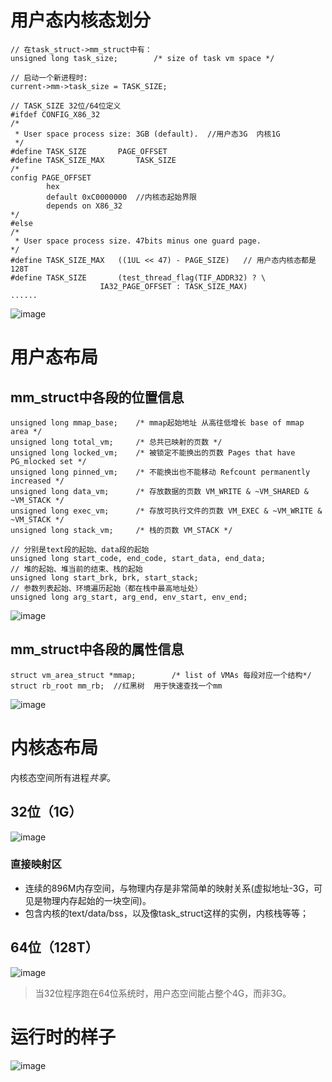 # 用户态内核态划分

```
// 在task_struct->mm_struct中有：
unsigned long task_size;		/* size of task vm space */

// 启动一个新进程时:
current->mm->task_size = TASK_SIZE;

// TASK_SIZE 32位/64位定义
#ifdef CONFIG_X86_32
/*
 * User space process size: 3GB (default).  //用户态3G  内核1G
 */
#define TASK_SIZE		PAGE_OFFSET
#define TASK_SIZE_MAX		TASK_SIZE
/*
config PAGE_OFFSET
        hex
        default 0xC0000000  //内核态起始界限
        depends on X86_32
*/
#else
/*
 * User space process size. 47bits minus one guard page.
*/
#define TASK_SIZE_MAX	((1UL << 47) - PAGE_SIZE)   // 用户态内核态都是128T
#define TASK_SIZE		(test_thread_flag(TIF_ADDR32) ? \
					IA32_PAGE_OFFSET : TASK_SIZE_MAX)
......

```

![image](https://github.com/ingangi/blog/blob/master/img/mm_size.jpg)

# 用户态布局

## mm_struct中各段的位置信息

```
unsigned long mmap_base;	/* mmap起始地址 从高往低增长 base of mmap area */
unsigned long total_vm;		/* 总共已映射的页数 */
unsigned long locked_vm;	/* 被锁定不能换出的页数 Pages that have PG_mlocked set */
unsigned long pinned_vm;	/* 不能换出也不能移动 Refcount permanently increased */
unsigned long data_vm;		/* 存放数据的页数 VM_WRITE & ~VM_SHARED & ~VM_STACK */
unsigned long exec_vm;		/* 存放可执行文件的页数 VM_EXEC & ~VM_WRITE & ~VM_STACK */
unsigned long stack_vm;		/* 栈的页数 VM_STACK */

// 分别是text段的起始、data段的起始
unsigned long start_code, end_code, start_data, end_data;
// 堆的起始、堆当前的结束、栈的起始
unsigned long start_brk, brk, start_stack;
// 参数列表起始、环境遍历起始（都在栈中最高地址处）
unsigned long arg_start, arg_end, env_start, env_end;
```

![image](https://github.com/ingangi/blog/blob/master/img/mm_user.jpg)

## mm_struct中各段的属性信息

```
struct vm_area_struct *mmap;		/* list of VMAs 每段对应一个结构*/
struct rb_root mm_rb;  //红黑树  用于快速查找一个mm
```

![image](https://github.com/ingangi/blog/blob/master/img/mm_area.jpeg)

# 内核态布局

内核态空间所有进程*共享*。

## 32位（1G）

![image](https://github.com/ingangi/blog/blob/master/img/mm_kernel_32.jpg)

### 直接映射区

- 连续的896M内存空间，与物理内存是非常简单的映射关系(虚拟地址-3G，可见是物理内存起始的一块空间)。
- 包含内核的text/data/bss，以及像task_struct这样的实例，内核栈等等；

## 64位（128T）

![image](https://github.com/ingangi/blog/blob/master/img/mm_kernel_64.jpg)

> 当32位程序跑在64位系统时，用户态空间能占整个4G，而非3G。

# 运行时的样子

![image](https://github.com/ingangi/blog/blob/master/img/mm_run_32.jpeg)
